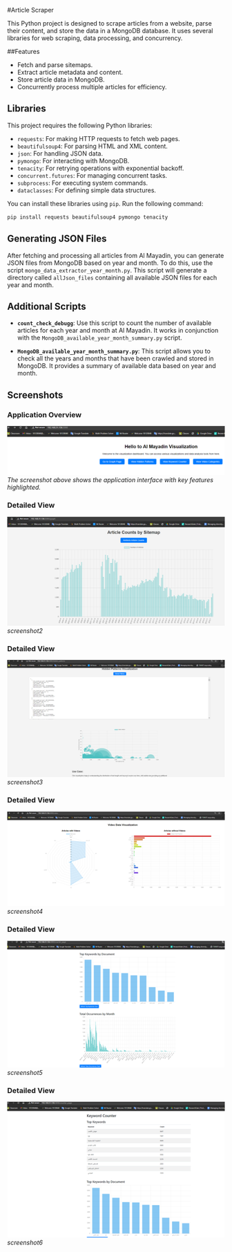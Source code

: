 #Article Scraper

This Python project is designed to scrape articles from a website, parse their content, and store the data in a MongoDB database. It uses several libraries for web scraping, data processing, and concurrency.

##Features

- Fetch and parse sitemaps.
- Extract article metadata and content.
- Store article data in MongoDB.
- Concurrently process multiple articles for efficiency.

## Libraries

This project requires the following Python libraries:

- `requests`: For making HTTP requests to fetch web pages.
- `beautifulsoup4`: For parsing HTML and XML content.
- `json`: For handling JSON data.
- `pymongo`: For interacting with MongoDB.
- `tenacity`: For retrying operations with exponential backoff.
- `concurrent.futures`: For managing concurrent tasks.
- `subprocess`: For executing system commands.
- `dataclasses`: For defining simple data structures.

You can install these libraries using `pip`. Run the following command:

```bash
pip install requests beautifulsoup4 pymongo tenacity
```

## Generating JSON Files

After fetching and processing all articles from Al Mayadin, you can generate JSON files from MongoDB based on year and month. To do this, use the script `mongo_data_extractor_year_month.py`. This script will generate a directory called `allJson_files` containing all available JSON files for each year and month.

## Additional Scripts

- **`count_check_debugg`**: Use this script to count the number of available articles for each year and month at Al Mayadin. It works in conjunction with the `MongoDB_available_year_month_summary.py` script.

- **`MongoDB_available_year_month_summary.py`**: This script allows you to check all the years and months that have been crawled and stored in MongoDB. It provides a summary of available data based on year and month.

## Screenshots

### Application Overview
![Application Screenshot](screenshots/screenshot1.png)
*The screenshot above shows the application interface with key features highlighted.*


### Detailed View
![Detailed View Screenshot](screenshots/screenshot2.png)
*screenshot2*

### Detailed View
![Detailed View Screenshot](screenshots/screenshot3.png)
*screenshot3*

### Detailed View
![Detailed View Screenshot](screenshots/screenshot4.png)
*screenshot4*

### Detailed View
![Detailed View Screenshot](screenshots/screenshot5.png)
*screenshot5*

### Detailed View
![Detailed View Screenshot](screenshots/screenshot6.png)
*screenshot6*
